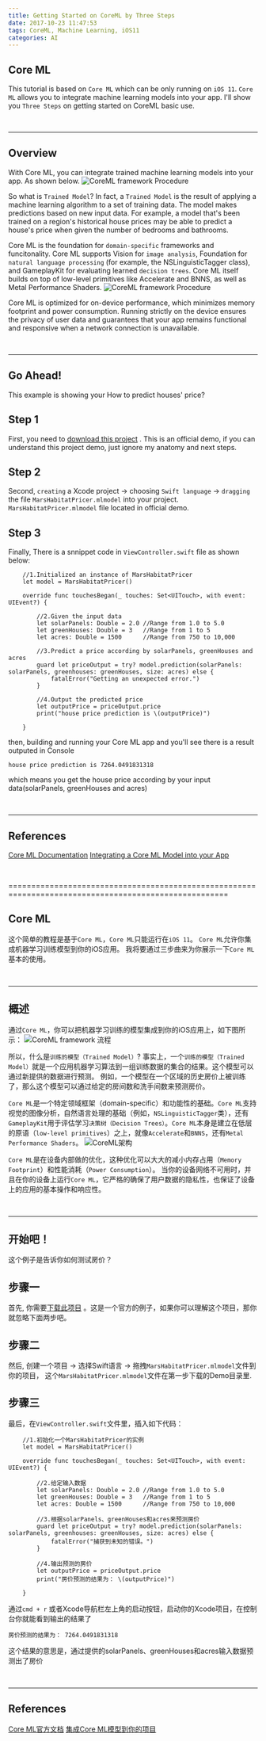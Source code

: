 ```yaml
---
title: Getting Started on CoreML by Three Steps
date: 2017-10-23 11:47:53
tags: CoreML, Machine Learning, iOS11
categories: AI
---
```


## Core ML
This tutorial is based on `Core ML` which can be only running on `iOS 11`. 
`Core ML` allows you to integrate machine learning models into your app.
I'll show you `Three Steps` on getting started on CoreML basic use.

<br/>

-------------------------------------------------------------------------
## Overview
With Core ML, you can integrate trained machine learning models into your app. As shown below.
![CoreML framework Procedure](/img/AI/coreml_framework_procedure.png)

So what is `Trained Model`? 
In fact, a `Trained Model` is the result of applying a machine learning algorithm to a set of training data. The model makes predictions based on new input data. For example, a model that's been trained on a region's historical house prices may be able to predict a house's price when given the number of bedrooms and bathrooms.

Core ML is the foundation for `domain-specific` frameworks and funcitonality. Core ML supports Vision for `image analysis`, Foundation for `natural language processing` (for example, the NSLinguisticTagger class), and GameplayKit for evaluating learned `decision trees`. Core ML itself builds on top of low-level primitives like Accelerate and BNNS, as well as Metal Performance Shaders.
![CoreML framework Procedure](/img/AI/CoreML_Foundation_Structure.png)

Core ML is optimized for on-device performance, which minimizes memory footprint and power consumption. Running strictly on the device ensures the privacy of user data and guarantees that your app remains functional and responsive when a network connection is unavailable.

<br/>

-------------------------------------------------------------------------
## Go Ahead!
This example is showing your How to predict houses' price?

## Step 1
First, you need to [download this project](https://docs-assets.developer.apple.com/published/62efb7030a/IntegratingaCoreMLModelintoYourApp.zip) . This is an official demo, if you can understand this project demo, just ignore my anatomy and next steps.

## Step 2
Second, `creating` a Xcode project -> choosing `Swift language` -> `dragging` the file `MarsHabitatPricer.mlmodel` into your project. `MarsHabitatPricer.mlmodel` file located in official demo.

## Step 3
Finally, There is a snnippet code in `ViewController.swift` file as shown below:
```
    //1.Initialized an instance of MarsHabitatPricer
    let model = MarsHabitatPricer()

    override func touchesBegan(_ touches: Set<UITouch>, with event: UIEvent?) {
        
        //2.Given the input data
        let solarPanels: Double = 2.0 //Range from 1.0 to 5.0
        let greenHouses: Double = 3   //Range from 1 to 5
        let acres: Double = 1500      //Range from 750 to 10,000
        
        //3.Predict a price according by solarPanels, greenHouses and acres
        guard let priceOutput = try? model.prediction(solarPanels: solarPanels, greenhouses: greenHouses, size: acres) else {
            fatalError("Getting an unexpected error.")
        }
        
        //4.Output the predicted price
        let outputPrice = priceOutput.price
        print("house price prediction is \(outputPrice)")
        
    }
```
then, building and running your Core ML app and you'll see there is a result outputed in Console
```
house price prediction is 7264.0491831318
```
which means you get the house price according by your input data(solarPanels, greenHouses and acres)

<br/>

-------------------------------------------------------------------------
## References
[Core ML Documentation](https://developer.apple.com/documentation/coreml)
[Integrating a Core ML Model into your App](https://developer.apple.com/documentation/coreml/integrating_a_core_ml_model_into_your_app)



<br/>

======================================================================================================

## Core ML
这个简单的教程是基于`Core ML`，`Core ML`只能运行在`iOS 11`。
`Core ML`允许你集成机器学习训练模型到你的iOS应用。
我将要通过三步曲来为你展示一下`Core ML`基本的使用。

<br/>

-------------------------------------------------------------------------
## 概述
通过`Core ML`，你可以把机器学习训练的模型集成到你的iOS应用上，如下图所示：
![CoreML framework 流程](/img/AI/coreml_framework_procedure.png)

所以，什么是`训练的模型（Trained Model）`? 
事实上，一个`训练的模型（Trained Model）`就是一个应用机器学习算法到一组训练数据的集合的结果。这个模型可以通过新提供的数据进行预测。 例如，一个模型在一个区域的历史房价上被训练了，那么这个模型可以通过给定的房间数和洗手间数来预测房价。 

`Core ML`是一个特定领域框架（domain-specific）和功能性的基础。`Core ML`支持视觉的图像分析，自然语言处理的基础（例如，`NSLinguisticTagger`类），还有`GameplayKit`用于评估学习`决策树（Decision Trees）`。`Core ML`本身是建立在低层的原语（`low-level primitives`）之上，就像`Accelerate`和`BNNS`，还有`Metal Performance Shaders`。
![CoreML架构](/img/AI/CoreML_Foundation_Structure.png)

`Core ML`是在设备内部做的优化，这种优化可以大大的减小内存占用（`Memory Footprint`）和性能消耗（`Power Consumption`）。
当你的设备网络不可用时，并且在你的设备上运行`Core ML`，它严格的确保了用户数据的隐私性，也保证了设备上的应用的基本操作和响应性。

<br/>

-------------------------------------------------------------------------
## 开始吧！
这个例子是告诉你如何测试房价？

## 步骤一
首先, 你需要[下载此项目](https://docs-assets.developer.apple.com/published/62efb7030a/IntegratingaCoreMLModelintoYourApp.zip) 。这是一个官方的例子，如果你可以理解这个项目，那你就忽略下面两步吧。

## 步骤二
然后, 创建一个项目 -> 选择Swift语言 -> 拖拽`MarsHabitatPricer.mlmodel`文件到你的项目， 这个`MarsHabitatPricer.mlmodel`文件在第一步下载的Demo目录里.

## 步骤三
最后，在`ViewController.swift`文件里，插入如下代码： 
```
    //1.初始化一个MarsHabitatPricer的实例
    let model = MarsHabitatPricer()

    override func touchesBegan(_ touches: Set<UITouch>, with event: UIEvent?) {
        
        //2.给定输入数据
        let solarPanels: Double = 2.0 //Range from 1.0 to 5.0
        let greenHouses: Double = 3   //Range from 1 to 5
        let acres: Double = 1500      //Range from 750 to 10,000
        
        //3.根据solarPanels、greenHouses和acres来预测房价
        guard let priceOutput = try? model.prediction(solarPanels: solarPanels, greenhouses: greenHouses, size: acres) else {
            fatalError("捕获到未知的错误。")
        }
        
        //4.输出预测的房价
        let outputPrice = priceOutput.price
        print("房价预测的结果为： \(outputPrice)")
        
    }
```
通过`cmd + r` 或者Xcode导航栏左上角的启动按钮，启动你的Xcode项目，在控制台你就能看到输出的结果了
```
房价预测的结果为： 7264.0491831318
```
这个结果的意思是，通过提供的solarPanels、greenHouses和acres输入数据预测出了房价

<br/>

-------------------------------------------------------------------------
## References
[Core ML官方文档](https://developer.apple.com/documentation/coreml)
[集成Core ML模型到你的项目](https://developer.apple.com/documentation/coreml/integrating_a_core_ml_model_into_your_app)

